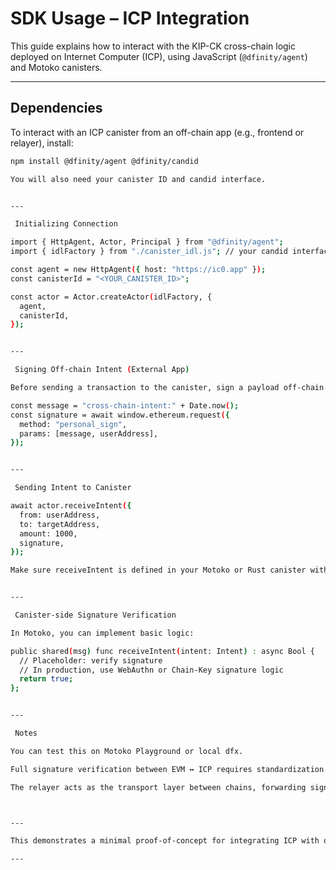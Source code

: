 #  SDK Usage – ICP Integration

This guide explains how to interact with the KIP-CK cross-chain logic deployed on Internet Computer (ICP), using JavaScript (`@dfinity/agent`) and Motoko canisters.

---

##  Dependencies

To interact with an ICP canister from an off-chain app (e.g., frontend or relayer), install:

```bash
npm install @dfinity/agent @dfinity/candid

You will also need your canister ID and candid interface.


---

 Initializing Connection

import { HttpAgent, Actor, Principal } from "@dfinity/agent";
import { idlFactory } from "./canister_idl.js"; // your candid interface

const agent = new HttpAgent({ host: "https://ic0.app" });
const canisterId = "<YOUR_CANISTER_ID>";

const actor = Actor.createActor(idlFactory, {
  agent,
  canisterId,
});


---

 Signing Off-chain Intent (External App)

Before sending a transaction to the canister, sign a payload off-chain (e.g., using EVM wallet):

const message = "cross-chain-intent:" + Date.now();
const signature = await window.ethereum.request({
  method: "personal_sign",
  params: [message, userAddress],
});


---

 Sending Intent to Canister

await actor.receiveIntent({
  from: userAddress,
  to: targetAddress,
  amount: 1000,
  signature,
});

Make sure receiveIntent is defined in your Motoko or Rust canister with matching types.


---

 Canister-side Signature Verification

In Motoko, you can implement basic logic:

public shared(msg) func receiveIntent(intent: Intent) : async Bool {
  // Placeholder: verify signature
  // In production, use WebAuthn or Chain-Key signature logic
  return true;
};


---

 Notes

You can test this on Motoko Playground or local dfx.

Full signature verification between EVM ↔ ICP requires standardization (e.g., EIP + DIP).

The relayer acts as the transport layer between chains, forwarding signed payloads.



---

This demonstrates a minimal proof-of-concept for integrating ICP with off-chain dApps in a cross-chain flow.

---
